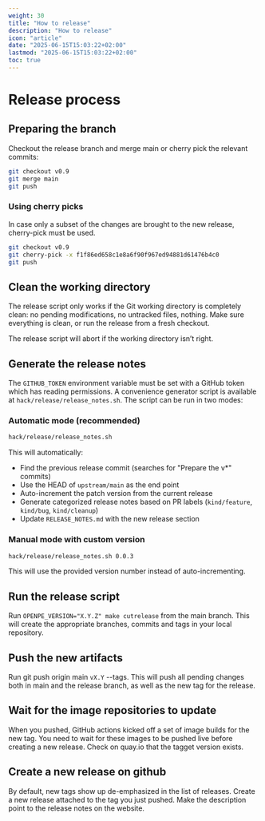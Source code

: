 ```yaml
---
weight: 30
title: "How to release"
description: "How to release"
icon: "article"
date: "2025-06-15T15:03:22+02:00"
lastmod: "2025-06-15T15:03:22+02:00"
toc: true
---
```

# Release process

## Preparing the branch

Checkout the release branch and merge main or cherry pick the relevant commits:

```bash
git checkout v0.9
git merge main
git push
```

### Using cherry picks

In case only a subset of the changes are brought to the new release, cherry-pick
must be used.

```bash
git checkout v0.9
git cherry-pick -x f1f86ed658c1e8a6f90f967ed94881d61476b4c0
git push
```

## Clean the working directory

The release script only works if the Git working directory is completely clean: no pending modifications, no untracked files, nothing. Make sure everything is clean, or run the release from a fresh checkout.

The release script will abort if the working directory isn’t right.

## Generate the release notes

The `GITHUB_TOKEN` environment variable must be set with a GitHub token which has reading permissions.
A convenience generator script is available at `hack/release/release_notes.sh`. The script can be run in two modes:

### Automatic mode (recommended)

```bash
hack/release/release_notes.sh
```

This will automatically:
- Find the previous release commit (searches for "Prepare the v*" commits)
- Use the HEAD of `upstream/main` as the end point
- Auto-increment the patch version from the current release
- Generate categorized release notes based on PR labels (`kind/feature`, `kind/bug`, `kind/cleanup`)
- Update `RELEASE_NOTES.md` with the new release section

### Manual mode with custom version

```bash
hack/release/release_notes.sh 0.0.3
```

This will use the provided version number instead of auto-incrementing.

## Run the release script

Run `OPENPE_VERSION="X.Y.Z" make cutrelease` from the main branch. This will create the appropriate branches, commits and tags in your local repository.

## Push the new artifacts
Run git push origin main `vX.Y` --tags. This will push all pending changes both in main and the release branch, as well as the new tag for the release.

## Wait for the image repositories to update
When you pushed, GitHub actions kicked off a set of image builds for the new tag. You need to wait for these images to be pushed live before creating a new release. Check on quay.io that the tagget version exists.

## Create a new release on github
By default, new tags show up de-emphasized in the list of releases. Create a new release attached to the tag you just pushed. Make the description point to the release notes on the website.

